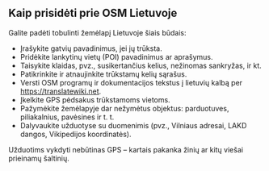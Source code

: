 ## Kaip prisidėti prie OSM Lietuvoje

Galite padėti tobulinti žemėlapį Lietuvoje šiais būdais:

- Įrašykite gatvių pavadinimus, jei jų trūksta.
- Pridėkite lankytinų vietų (POI) pavadinimus ar aprašymus.
- Taisykite klaidas, pvz., susikertančius kelius, nežinomas sankryžas, ir kt.
- Patikrinkite ir atnaujinkite trūkstamų kelių sąrašus.
- Versti OSM programų ir dokumentacijos tekstus į lietuvių kalbą per https://translatewiki.net.
- Įkelkite GPS pėdsakus trūkstamoms vietoms.
- Pažymėkite žemėlapyje dar nežymėtus objektus: parduotuves, piliakalnius, pavėsines ir t. t.
- Dalyvaukite užduotyse su duomenimis (pvz., Vilniaus adresai, LAKD dangos, Vikipedijos koordinatės).

Užduotims vykdyti nebūtinas GPS – kartais pakanka žinių ar kitų viešai prieinamų šaltinių.
